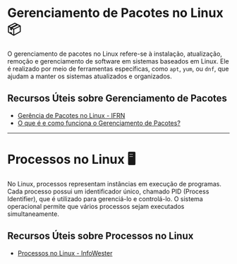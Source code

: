 # Gerenciamento de Pacotes no Linux 📦

O gerenciamento de pacotes no Linux refere-se à instalação, atualização, remoção e gerenciamento de software em sistemas baseados em Linux. Ele é realizado por meio de ferramentas específicas, como `apt`, `yum`, ou `dnf`, que ajudam a manter os sistemas atualizados e organizados.

## Recursos Úteis sobre Gerenciamento de Pacotes
- [Gerência de Pacotes no Linux - IFRN](https://docente.ifrn.edu.br/filiperaulino/disciplinas/isa-redes2n/linux-07-gerencia-de-pacotes)
- [O que é e como funciona o Gerenciamento de Pacotes?](https://pt.linux-console.net/?p=1516)

---

# Processos no Linux 🖥️

No Linux, processos representam instâncias em execução de programas. Cada processo possui um identificador único, chamado PID (Process Identifier), que é utilizado para gerenciá-lo e controlá-lo. O sistema operacional permite que vários processos sejam executados simultaneamente.

## Recursos Úteis sobre Processos no Linux
- [Processos no Linux - InfoWester](https://www.infowester.com/linprocessos.php#:~:text=Um%20PID%20(Process%20Identifier)%20%C3%A9,mais%20processos%20ao%20mesmo%20tempo.)

